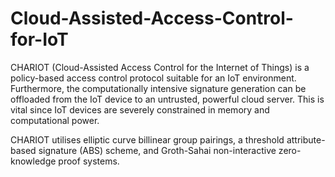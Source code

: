# Cloud-Assisted-Access-Control-for-IoT

CHARIOT (Cloud-Assisted Access Control for the Internet of Things) is a policy-based access control protocol suitable for an IoT environment.
Furthermore, the computationally intensive signature generation can be offloaded from the IoT device to an untrusted, powerful cloud server. This is vital since IoT devices are severely constrained in memory and computational power.

CHARIOT utilises elliptic curve billinear group pairings, a threshold attribute-based signature (ABS) scheme, and Groth-Sahai non-interactive zero-knowledge proof systems.
